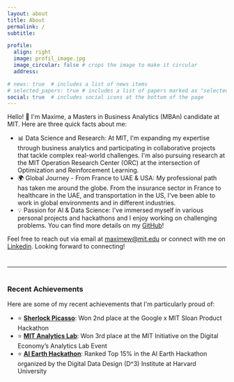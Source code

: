 ```yaml
---
layout: about
title: About
permalink: /
subtitle: 

profile:
  align: right
  image: profil_image.jpg
  image_circular: false # crops the image to make it circular
  address:

# news: true  # includes a list of news items
# selected_papers: true # includes a list of papers marked as "selected={true}"
social: true  # includes social icons at the bottom of the page
---
```


Hello! :wave:  I'm Maxime, a Masters in Business Analytics (MBAn) candidate at MIT. Here are three quick facts about me:

- 📊 Data Science and Research: At MIT, I'm expanding my expertise through business analytics and participating in collaborative projects that tackle complex real-world challenges.  I'm also pursuing research at the MIT Operation Research Center (ORC) at the intersection of Optimization and Reinforcement Learning.
- 🌍 Global Journey - From France to UAE & USA: My professional path has taken me around the globe. From the insurance sector in France to healthcare in the UAE, and transportation in the US, I've been able to work in global environments and in different industries.
- 💡 Passion for AI & Data Science: I've immersed myself in various personal projects and hackathons and I enjoy working on challenging problems. You can find more details on my [GitHub](https://github.com/maxime7770)!

Feel free to reach out via email at [maximew@mit.edu](mailto:) or connect with me on [Linkedin](https://www.linkedin.com/in/maxime-wolf/). Looking forward to connecting!



#
---
#

### Recent Achievements
Here are some of my recent achievements that I'm particularly proud of:

- ⭐ [**Sherlock Picasso**](https://github.com/maxime7770/Sherlock-Picasso): Won 2nd place at the Google x MIT Sloan Product Hackathon
- ⭐ [**MIT Analytics Lab**](https://maxime7770.github.io/projects/AI_Powered_Email_Assistant_for_CMA-CGM/): Won 3rd place at the MIT Initiative on the Digital Economy’s Analytics Lab Event
- ⭐ [**AI Earth Hackathon**](https://github.com/maxime7770/Sustainable-Urban-Mobility): Ranked Top 15% in the AI Earth Hackathon organized by the Digital Data Design (D^3) Institute at Harvard University
